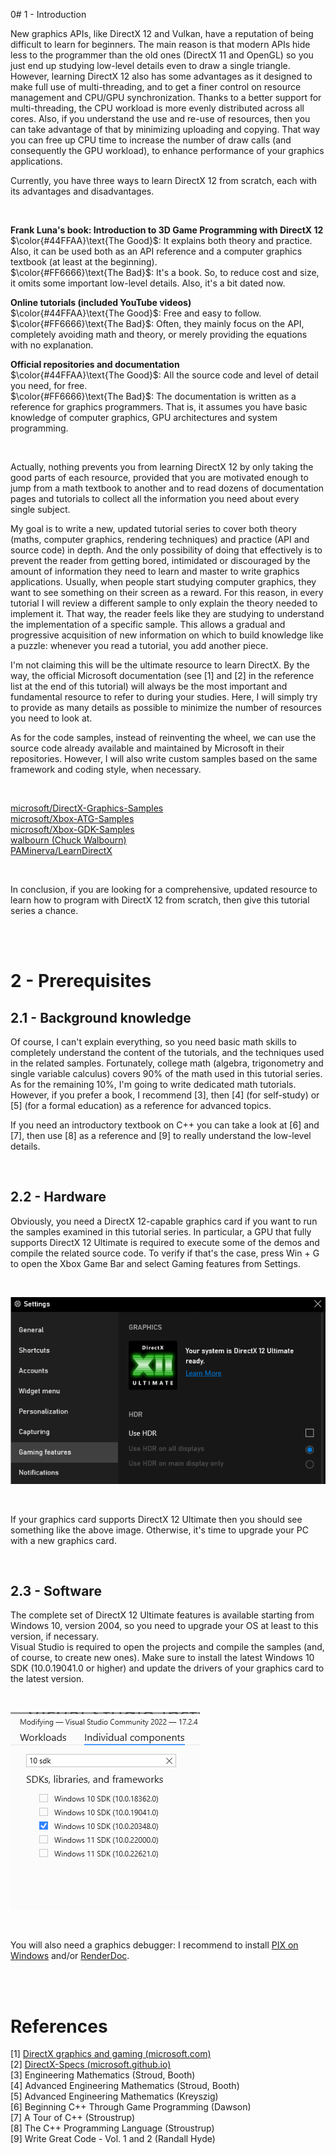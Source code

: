 0# 1 - Introduction

New graphics APIs, like DirectX 12 and Vulkan, have a reputation of being difficult to learn for beginners. The main reason is that modern APIs hide less to the programmer than the old ones (DirectX 11 and OpenGL) so you just end up studying low-level details even to draw a single triangle. However, learning DirectX 12 also has some advantages as it designed to make full use of multi-threading, and to get a finer control on resource management and CPU/GPU synchronization. Thanks to a better support for multi-threading, the CPU workload is more evenly distributed across all cores. Also, if you understand the use and re-use of resources, then you can take advantage of that by minimizing uploading and copying. That way you can free up CPU time to increase the number of draw calls (and consequently the GPU workload), to enhance performance of your graphics applications.

Currently, you have three ways to learn DirectX 12 from scratch, each with its advantages and disadvantages.

<br>

**Frank Luna's book: Introduction to 3D Game Programming with DirectX 12** <br>
$\color{#44FFAA}\text{The Good}$: It explains both theory and practice. Also, it can be used both as an API reference and a computer graphics textbook (at least at the beginning). <br>
$\color{#FF6666}\text{The Bad}$: It's a book. So, to reduce cost and size, it omits some important low-level details. Also, it's a bit dated now.

**Online tutorials (included YouTube videos)** <br>
$\color{#44FFAA}\text{The Good}$: Free and easy to follow. <br>
$\color{#FF6666}\text{The Bad}$: Often, they mainly focus on the API, completely avoiding math and theory, or merely providing the equations with no explanation. <br>

**Official repositories and documentation** <br>
$\color{#44FFAA}\text{The Good}$: All the source code and level of detail you need, for free.<br>
$\color{#FF6666}\text{The Bad}$: The documentation is written as a reference for graphics programmers. That is, it assumes you have basic knowledge of computer graphics, GPU architectures and system programming.<br>

<br>

Actually, nothing prevents you from learning DirectX 12 by only taking the good parts of each resource, provided that you are motivated enough to jump from a math textbook to another and to read dozens of documentation pages and tutorials to collect all the information you need about every single subject.

My goal is to write a new, updated tutorial series to cover both theory (maths, computer graphics, rendering techniques) and practice (API and source code) in depth. And the only possibility of doing that effectively is to prevent the reader from getting bored, intimidated or discouraged by the amount of information they need to learn and master to write graphics applications. Usually, when people start studying computer graphics, they want to see something on their screen as a reward. For this reason, in every tutorial I will review a different sample to only explain the theory needed to implement it. That way, the reader feels like they are studying to understand the implementation of a specific sample. This allows a gradual and progressive acquisition of new information on which to build knowledge like a puzzle: whenever you read a tutorial, you add another piece.

I'm not claiming this will be the ultimate resource to learn DirectX. By the way, the official Microsoft documentation (see [1] and [2] in the reference list at the end of this tutorial) will always be the most important and fundamental resource to refer to during your studies. Here, I will simply try to provide as many details as possible to minimize the number of resources you need to look at.

As for the code samples, instead of reinventing the wheel, we can use the source code already available and maintained by Microsoft in their repositories. However, I will also write custom samples based on the same framework and coding style, when necessary.

<br>

[microsoft/DirectX-Graphics-Samples](https://github.com/microsoft/DirectX-Graphics-Samples) <br>
[microsoft/Xbox-ATG-Samples](https://github.com/microsoft/Xbox-ATG-Samples) <br>
[microsoft/Xbox-GDK-Samples](https://github.com/microsoft/Xbox-GDK-Samples) <br>
[walbourn (Chuck Walbourn)](https://github.com/walbourn) <br>
[PAMinerva/LearnDirectX](https://github.com/PAMinerva/LearnDirectX) <br>

<br>

In conclusion, if you are looking for a comprehensive, updated resource to learn how to program with DirectX 12 from scratch, then give this tutorial series a chance.

<br>

<br>

# 2 - Prerequisites
## 2.1 - Background knowledge

Of course, I can't explain everything, so you need basic math skills to completely understand the content of the tutorials, and the techniques used in the related samples. Fortunately, college math (algebra, trigonometry and single variable calculus) covers 90% of the math used in this tutorial series. As for the remaining 10%, I'm going to write dedicated math tutorials. However, if you prefer a book, I recommend [3], then [4] (for self-study) or [5] (for a formal education) as a reference for advanced topics.

If you need an introductory textbook on C++ you can take a look at [6] and [7], then use [8] as a reference and [9] to really understand the low-level details.

<br>

## 2.2 - Hardware

Obviously, you need a DirectX 12-capable graphics card if you want to run the samples examined in this tutorial series. In particular, a GPU that fully supports DirectX 12 Ultimate is required to execute some of the demos and compile the related source code. To verify if that's the case, press Win + G to open the Xbox Game Bar and select Gaming features from Settings.

<br>

![Image](images/00/XboxGameBar.png)

<br>

If your graphics card supports DirectX 12 Ultimate then you should see something like the above image. Otherwise, it's time to upgrade your PC with a new graphics card.

<br>

## 2.3 - Software

The complete set of DirectX 12 Ultimate features is available starting from Windows 10, version 2004, so you need to upgrade your OS at least to this version, if necessary.<br>
Visual Studio is required to open the projects and compile the samples (and, of course, to create new ones). Make sure to install the latest Windows 10 SDK (10.0.19041.0 or higher) and update the drivers of your graphics card to the latest version.

<br>

![Image](images/00/win10-sdk.PNG)

<br>

You will also need a graphics debugger: I recommend to install [PIX on Windows](https://devblogs.microsoft.com/pix/download/) and/or [RenderDoc](https://renderdoc.org/).

<br>

<br>

# References
[1] [DirectX graphics and gaming (microsoft.com)](https://docs.microsoft.com/en-us/windows/win32/directx) <br>
[2] [DirectX-Specs (microsoft.github.io)](https://microsoft.github.io/DirectX-Specs/) <br>
[3] Engineering Mathematics (Stroud, Booth) <br>
[4] Advanced Engineering Mathematics (Stroud, Booth) <br>
[5] Advanced Engineering Mathematics (Kreyszig) <br>
[6] Beginning C++ Through Game Programming (Dawson) <br>
[7] A Tour of C++ (Stroustrup) <br>
[8] The C++ Programming Language (Stroustrup) <br>
[9] Write Great Code - Vol. 1 and 2 (Randall Hyde)
